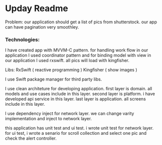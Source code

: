 # Upday Readme
Problem: 
our application should get a list of pics from shutterstock. our app can have pagination very smoothley. 

### Technologies:
I have created app with MVVM-C pattern. for handling work flow in our application I used coordinator pattern and for binding model with view in our application I used rxswift.
all pics will load with kingfisher.

Libs:
RxSwift ( reactive programming )
Kingfisher ( show images )

I use Swift package manager for third party libs.

I use clean architeture for developing application. 
first layer is domain. all models and use cases include in this layer.
second layer is platform. i have developed api service in this layer.
last layer is application. all screens include in this layer.

I use dependency inject for network layer. we can change varity implementation and inject to network layer.

this application has unit test and ui test. 
i wrote unit test for network layer.
for ui test, i wrote a senario for scroll collection and select one pic and check the alert controller.

